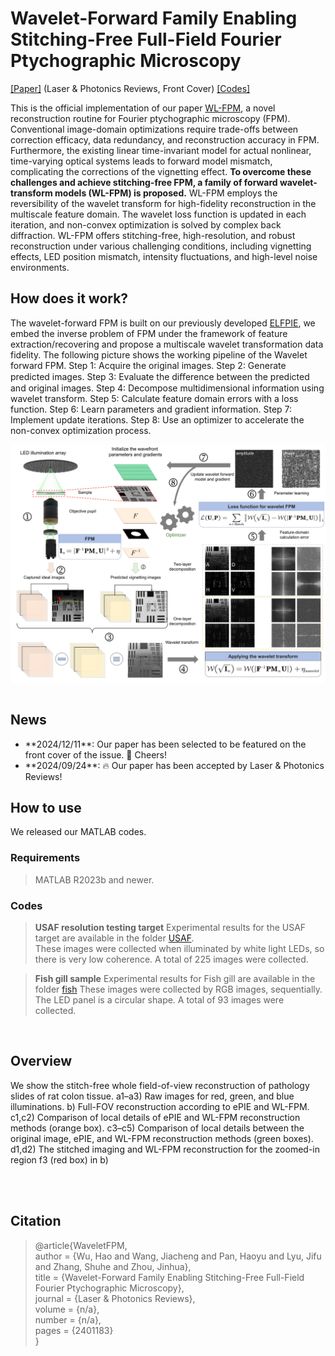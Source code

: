 # Wavelet-Forward Family Enabling Stitching-Free Full-Field Fourier Ptychographic Microscopy

[[Paper]](https://onlinelibrary.wiley.com/doi/abs/10.1002/lpor.202401183) (Laser & Photonics Reviews, Front Cover)
[[Codes]](https://github.com/ShuheZhang-MUMC/Wavelet-Forward-FPM/tree/main/Demos)

This is the official implementation of our paper [WL-FPM](https://onlinelibrary.wiley.com/doi/abs/10.1002/lpor.202401183), a novel reconstruction routine for Fourier ptychographic microscopy (FPM). Conventional image-domain optimizations require trade-offs between correction efficacy, data redundancy, and reconstruction accuracy in FPM. Furthermore, the existing linear time-invariant model for actual nonlinear, time-varying optical systems leads to forward model mismatch, complicating the corrections of the vignetting effect. **To overcome these challenges and achieve stitching-free FPM, a family of forward wavelet-transform models (WL-FPM) is proposed.** WL-FPM employs the reversibility of the wavelet transform for high-fidelity reconstruction in the multiscale feature domain. The wavelet loss function is updated in each iteration, and non-convex optimization is solved by complex back diffraction. WL-FPM offers stitching-free, high-resolution, and robust reconstruction under various challenging conditions, including vignetting effects, LED position mismatch, intensity fluctuations, and high-level noise environments. 

## How does it work?
The wavelet-forward FPM is built on our previously developed [ELFPIE](https://www.sciencedirect.com/science/article/pii/S0165168423001627), we embed the inverse problem of FPM under the framework of feature extraction/recovering and propose a multiscale wavelet transformation data fidelity. The following picture shows the working pipeline of the Wavelet forward FPM. Step 1: Acquire the original images. Step 2: Generate predicted images. Step 3: Evaluate the diﬀerence between the predicted and original images. Step 4: Decompose multidimensional information using wavelet transform. Step 5: Calculate feature domain errors with a loss function. Step 6: Learn parameters and gradient information. Step 7: Implement update iterations. Step 8: Use an optimizer to accelerate the non-convex optimization process.

<div align="center">
<img src="https://github.com/ShuheZhang-MUMC/Wavelet-Forward-FPM/blob/main/resources/pipeline.png" width = "760" alt="" align=center />
</div><br>

## News
<ul>
  <li>**2024/12/11**: Our paper has been selected to be featured on the front cover of the issue. 🎉 Cheers! </li>
  <li>**2024/09/24**: 🔥 Our paper has been accepted by Laser & Photonics Reviews!</li>
</ul>

## How to use
We released our MATLAB codes.

### Requirements
>MATLAB R2023b and newer. 

### Codes
>**USAF resolution testing target**
>Experimental results for the USAF target are available in the folder [USAF](https://github.com/ShuheZhang-MUMC/Wavelet-Forward-FPM/tree/main/Demos/USAF). <br>
>These images were collected when illuminated by white light LEDs, so there is very low coherence. A total of 225 images were collected. 

>**Fish gill sample**
>Experimental results for Fish gill are available in the folder [fish](https://github.com/ShuheZhang-MUMC/Wavelet-Forward-FPM/tree/main/Demos/fish_samples)
>These images were collected by RGB images, sequentially. The LED panel is a circular shape. A total of 93 images were collected.
<br>

## Overview
We show the stitch-free whole field-of-view reconstruction of pathology slides of rat colon tissue. a1–a3) Raw images for red, green, and blue illuminations. b) Full-FOV reconstruction according to ePIE and WL-FPM. c1,c2) Comparison of local details of ePIE and WL-FPM reconstruction methods (orange box). c3–c5) Comparison of local details between the original image, ePIE, and WL-FPM reconstruction methods (green boxes). d1,d2) The stitched imaging and WL-FPM reconstruction for the zoomed-in region f3 (red box) in b)
<div align="center">
<img src="https://github.com/ShuheZhang-MUMC/Wavelet-Forward-FPM/blob/main/resources/samples.png" width = "760" alt="" align=center />
</div><br>


## Citation
> @article{WaveletFPM, <br>
author = {Wu, Hao and Wang, Jiacheng and Pan, Haoyu and Lyu, Jifu and Zhang, Shuhe and Zhou, Jinhua}, <br>
title = {Wavelet-Forward Family Enabling Stitching-Free Full-Field Fourier Ptychographic Microscopy}, <br>
journal = {Laser \& Photonics Reviews}, <br>
volume = {n/a}, <br>
number = {n/a}, <br>
pages = {2401183} <br>
} <br>

